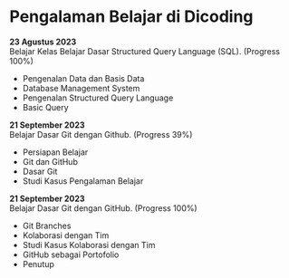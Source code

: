 # Pengalaman Belajar di Dicoding

**23 Agustus 2023**<br>
Belajar Kelas Belajar Dasar Structured Query Language (SQL). (Progress 100%)
* Pengenalan Data dan Basis Data
* Database Management System
* Pengenalan Structured Query Language
* Basic Query

**21 September 2023**<br>
Belajar Dasar Git dengan Github. (Progress 39%)
* Persiapan Belajar
* Git dan GitHub
* Dasar Git
* Studi Kasus Pengalaman Belajar

**21 September 2023**<br>
Belajar Dasar Git dengan GitHub. (Progress 100%)
* Git Branches
* Kolaborasi dengan Tim
* Studi Kasus Kolaborasi dengan Tim
* GitHub sebagai Portofolio
* Penutup

